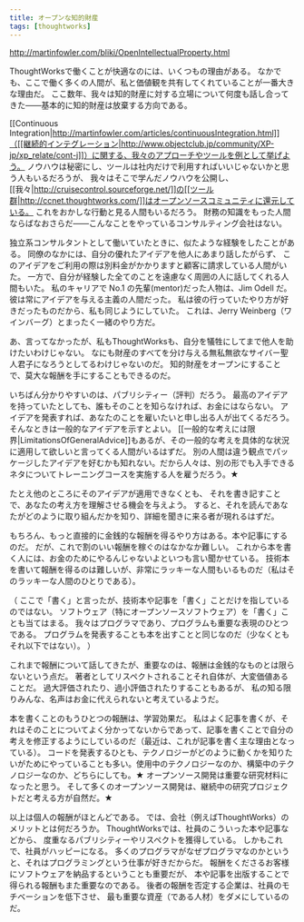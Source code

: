 ```yaml
---
title: オープンな知的財産
tags: [thoughtworks]
---
```


http://martinfowler.com/bliki/OpenIntellectualProperty.html

ThoughtWorksで働くことが快適なのには、いくつもの理由がある。
なかでも、ここで働く多くの人間が、私と価値観を共有してくれていることが一番大きな理由だ。
ここ数年、我々は知的財産に対する立場について何度も話し合ってきた——基本的に知的財産は放棄する方向である。

[[Continuous Integration|http://martinfowler.com/articles/continuousIntegration.html]]（[[継続的インテグレーション|http://www.objectclub.jp/community/XP-jp/xp_relate/cont-j]]）に関する、我々のアプローチやツールを例として挙げよう。
ノウハウは秘密にし、ツールは社内だけで利用すればいいじゃないかと思う人もいるだろうが、
我々はそこで学んだノウハウを公開し、[[我々|http://cruisecontrol.sourceforge.net/]]の[[ツール群|http://ccnet.thoughtworks.com/]]はオープンソースコミュニティに還元している。
これをおかしな行動と見る人間もいるだろう。
財務の知識をもった人間ならばなおさらだ——こんなことをやっているコンサルティング会社はない。

独立系コンサルタントとして働いていたときに、似たような経験をしたことがある。
同僚のなかには、自分の優れたアイデアを他人にあまり話したがらず、
このアイデアをご利用の際は別料金がかかりますと顧客に請求している人間がいた。
一方で、自分が経験した全てのことを遠慮なく周囲の人に話してくれる人間もいた。
私のキャリアで No.1 の先輩(mentor)だった人物は、Jim Odell だ。
彼は常にアイデアを与える主義の人間だった。
私は彼の行っていたやり方が好きだったものだから、私も同じようにしていた。
これは、Jerry Weinberg（ワインバーグ）とまったく一緒のやり方だ。


あ、言ってなかったが、私もThoughtWorksも、自分を犠牲にしてまで他人を助けたいわけじゃない。
なにも財産のすべてを分け与える無私無欲なサイバー聖人君子になろうとしてるわけじゃないのだ。
知的財産をオープンにすることで、莫大な報酬を手にすることもできるのだ。


いちばん分かりやすいのは、パブリシティー（評判）だろう。
最高のアイデアを持っていたとしても、誰もそのことを知らなければ、お金にはならない。
アイデアを発表すれば、あなたのことを雇いたいと申し出る人が出てくるだろう。
そんなときは一般的なアイデアを示すとよい。
[[一般的な考えには限界|LimitationsOfGeneralAdvice]]もあるが、その一般的な考えを具体的な状況に適用して欲しいと言ってくる人間がいるはずだ。
別の人間は違う観点でパッケージしたアイデアを好むかも知れない。だから人々は、別の形でも入手できるネタについてトレーニングコースを実施する人を雇うだろう。★


たとえ他のところにそのアイデアが適用できなくとも、
それを書き記すことで、あなたの考え方を理解させる機会を与えよう。
すると、それを読んであなたがどのように取り組んだかを知り、詳細を聞きに来る者が現れるはずだ。


もちろん、もっと直接的に金銭的な報酬を得るやり方はある。本や記事にするのだ。
だが、これで割のいい報酬を稼ぐのはなかなか難しい。
これから本を書く人には、お金のためにやるんじゃないよといつも言い聞かせている。
技術本を書いて報酬を得るのは難しいが、非常にラッキーな人間もいるものだ（私はそのラッキーな人間のひとりである）。


（
ここで「書く」と言ったが、技術本や記事を「書く」ことだけを指しているのではない。
ソフトウェア（特にオープンソースソフトウェア）を「書く」ことも当てはまる。
我々はプログラマであり、プログラムも重要な表現のひとつである。
プログラムを発表することも本を出すことと同じなのだ（少なくともそれ以下ではない）。
）


これまで報酬について話してきたが、重要なのは、報酬は金銭的なものとは限らないという点だ。
著者としてリスペクトされることそれ自体が、大変価値あることだ。
過大評価されたり、過小評価されたりすることもあるが、
私の知る限りみんな、名声はお金に代えられないと考えているようだ。


本を書くことのもうひとつの報酬は、学習効果だ。
私はよく記事を書くが、それはそのことについてよく分かってないからであって、記事を書くことで自分の考えを修正するようにしているのだ（最近は、これが記事を書く主な理由となっている）。
コードを発表するひとも、テクノロジーがどのように動くかを知りたいがためにやっていることも多い。使用中のテクノロジーなのか、構築中のテクノロジーなのか、どちらにしても。★
オープンソース開発は重要な研究材料になったと思う。
そして多くのオープンソース開発は、継続中の研究プロジェクトだと考える方が自然だ。★


以上は個人の報酬がほとんどである。
では、会社（例えばThoughtWorks）のメリットとは何だろうか。
ThoughtWorksでは、社員のこういった本や記事などから、
度重なるパブリシティーやリスペクトを獲得している。
しかもこれで、社員がハッピーになる。
多くのプログラマがなぜプログラマなのかというと、それはプログラミングという仕事が好きだからだ。
報酬をくださるお客様にソフトウェアを納品するということも重要だが、
本や記事を出版することで得られる報酬もまた重要なのである。
後者の報酬を否定する企業は、社員のモチベーションを低下させ、
最も重要な資産（である人材）をダメにしているのだ。
